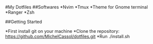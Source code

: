 #My Dotfiles
##Softwares
*Nvim
*Tmux
*Theme for Gnome terminal
*Ranger
*Zsh

##Getting Started

*First install git on your machine
*Clone the repository: <https://github.com/MichelCassol/dotfiles.git>
*Run ./install.sh

